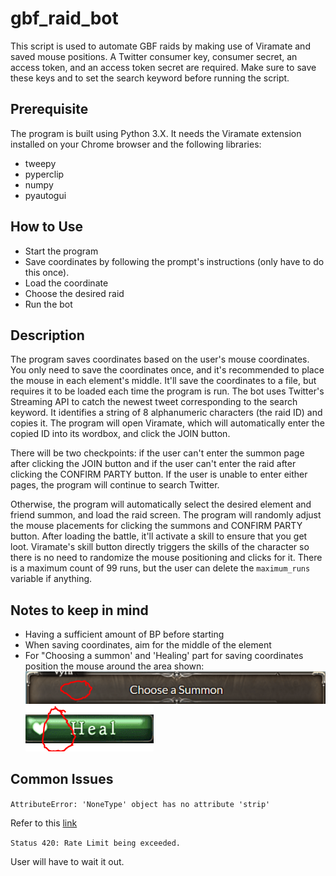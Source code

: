 # gbf_raid_bot

This script is used to automate GBF raids by making use of Viramate and saved mouse positions. A Twitter consumer key, consumer secret,
an access token, and an access token secret are required. Make sure to save these keys and to set the search keyword before running the script.

## Prerequisite
The program is built using Python 3.X. It needs the Viramate extension installed on your Chrome browser and the following libraries:
- tweepy
- pyperclip
- numpy
- pyautogui

## How to Use
- Start the program
- Save coordinates by following the prompt's instructions (only have to do this once).
- Load the coordinate
- Choose the desired raid
- Run the bot

## Description
The program saves coordinates based on the user's mouse coordinates. You only need to save the coordinates once, and it's recommended to 
place the mouse in each element's middle. It'll save the coordinates to a file, but requires it to be loaded each time the program is run. The bot uses Twitter's Streaming API to catch the newest tweet corresponding to the search keyword. It identifies a string of 8 alphanumeric characters (the raid ID) and copies it. The program will open Viramate, which will automatically enter the copied ID into its wordbox, and click the JOIN button.

There will be two checkpoints: if the user can't enter the summon page after clicking the JOIN button and if the user can't enter the
raid after clicking the CONFIRM PARTY button. If the user is unable to enter either pages, the program will continue to search Twitter. 

Otherwise, the program will automatically select the desired element and friend summon, and load the raid screen. The program will randomly
adjust the mouse placements for clicking the summons and CONFIRM PARTY button. After loading the battle, it'll activate 
a skill to ensure that you get loot. Viramate's skill button directly triggers the skills of the character so there is no need to
randomize the mouse positioning and clicks for it. There is a maximum count of 99 runs, but the user can delete the ```maximum_runs```
variable if anything.


## Notes to keep in mind
- Having a sufficient amount of BP before starting
- When saving coordinates, aim for the middle of the element
- For "Choosing a summon' and 'Healing' part for saving coordinates position the mouse around the area shown:
<img src="imgs/chooseasummon.png"/> <img src="imgs/healing.png"/>

## Common Issues

```AttributeError: 'NoneType' object has no attribute 'strip'```

Refer to this [link](https://github.com/tweepy/tweepy/issues/576)

```Status 420: Rate Limit being exceeded.```

User will have to wait it out.
